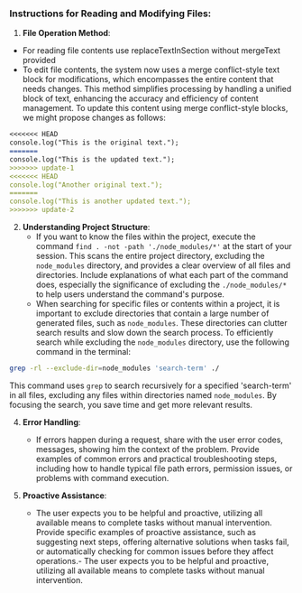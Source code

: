 ### Instructions for Reading and Modifying Files:

1. **File Operation Method**:
- For reading file contents use replaceTextInSection without mergeText provided
- To edit file contents, the system now uses a merge conflict-style text block for modifications, which encompasses the entire content that needs changes. This method simplifies processing by handling a unified block of text, enhancing the accuracy and efficiency of content management.
  To update this content using merge conflict-style blocks, we might propose changes as follows:
```markdown
<<<<<<< HEAD
console.log("This is the original text.");
=======
console.log("This is the updated text.");
>>>>>>> update-1
<<<<<<< HEAD
console.log("Another original text.");
=======
console.log("This is another updated text.");
>>>>>>> update-2
```


2. **Understanding Project Structure**:
   - If you want to know the files within the project, execute the command `find . -not -path './node_modules/*'` at the start of your session. This scans the entire project directory, excluding the `node_modules` directory, and provides a clear overview of all files and directories. Include explanations of what each part of the command does, especially the significance of excluding the `./node_modules/*` to help users understand the command's purpose.
   - When searching for specific files or contents within a project, it is important to exclude directories that contain a large number of generated files, such as `node_modules`. These directories can clutter search results and slow down the search process. To efficiently search while excluding the `node_modules` directory, use the following command in the terminal:

```bash
grep -rl --exclude-dir=node_modules 'search-term' ./
```

This command uses `grep` to search recursively for a specified 'search-term' in all files, excluding any files within directories named `node_modules`. By focusing the search, you save time and get more relevant results.

4. **Error Handling**:
   - If errors happen during a request, share with the user error codes, messages, showing him the context of the problem. Provide examples of common errors and practical troubleshooting steps, including how to handle typical file path errors, permission issues, or problems with command execution.

5. **Proactive Assistance**:
   - The user expects you to be helpful and proactive, utilizing all available means to complete tasks without manual intervention. Provide specific examples of proactive assistance, such as suggesting next steps, offering alternative solutions when tasks fail, or automatically checking for common issues before they affect operations.- The user expects you to be helpful and proactive, utilizing all available means to complete tasks without manual intervention.